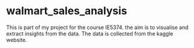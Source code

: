 # walmart_sales_analysis

This is part of my project for the course IE5374. the aim is to visualise and extract insights from the data. 
The data is collected from the kaggle website.
